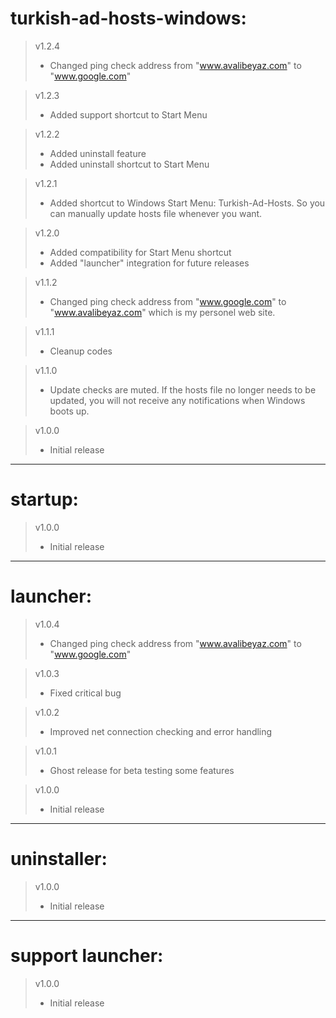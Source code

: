 # turkish-ad-hosts-windows:  
>v1.2.4  
>- Changed ping check address from "www.avalibeyaz.com" to "www.google.com"  
  
>v1.2.3  
>- Added support shortcut to Start Menu  
  
> v1.2.2  
>- Added uninstall feature
>- Added uninstall shortcut to Start Menu  
  
>v1.2.1  
>- Added shortcut to Windows Start Menu: Turkish-Ad-Hosts. So you can manually update hosts file whenever you want.  
  
>v1.2.0  
>- Added compatibility for Start Menu shortcut  
>- Added "launcher" integration for future releases  
   
>v1.1.2  
>- Changed ping check address from "www.google.com" to "www.avalibeyaz.com" which is my personel web site.  
  
>v1.1.1  
>- Cleanup codes  
  
>v1.1.0
>- Update checks are muted. If the hosts file no longer needs to be updated, you will not receive any notifications when Windows boots up.  
  
>v1.0.0  
>- Initial release
  
------------------------------  
# startup:  
>v1.0.0  
>- Initial release  
   
------------------------------  
# launcher:  
>v1.0.4  
>- Changed ping check address from "www.avalibeyaz.com" to "www.google.com"  
  
>v1.0.3  
>- Fixed critical bug    
  
>v1.0.2  
>- Improved net connection checking and error handling  
  
>v1.0.1  
>- Ghost release for beta testing some features  
  
>v1.0.0  
>- Initial release  
  
------------------------------  
# uninstaller:  
>v1.0.0  
>- Initial release  
   
------------------------------ 
# support launcher:
>v1.0.0
>- Initial release
